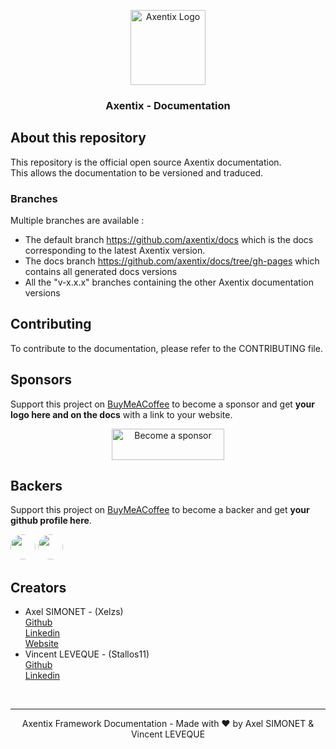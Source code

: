 <p align="center">
  <a href="https://useaxentix.com/">
    <img src="https://useaxentix.com/img/axentix.svg?" alt="Axentix Logo" width="120" height="120">
  </a>
</p>

<h3 align="center">Axentix - Documentation</h3>

## About this repository

This repository is the official open source Axentix documentation.  
This allows the documentation to be versioned and traduced.

### Branches

Multiple branches are available :
 - The default branch <https://github.com/axentix/docs> which is the docs corresponding to the latest Axentix version.
 - The docs branch <https://github.com/axentix/docs/tree/gh-pages> which contains all generated docs versions
 - All the "v-x.x.x" branches containing the other Axentix documentation versions

## Contributing

To contribute to the documentation, please refer to the CONTRIBUTING file.

## Sponsors

Support this project on [BuyMeACoffee](https://www.buymeacoffee.com/axentix) to become a sponsor and get **your logo here and on the docs** with a link to your website.

<div align="center">
  <a href="https://www.buymeacoffee.com/axentix" target="_blank"><img src="https://cdn.buymeacoffee.com/buttons/v2/default-yellow.png" alt="Become a sponsor" height="50" width="180"></a>
</div>

## Backers

Support this project on [BuyMeACoffee](https://www.buymeacoffee.com/axentix) to become a backer and get **your github profile here**.

[<img src="https://avatars.githubusercontent.com/u/32241342?v=4" width="40" style="border-radius:50%"/>](https://github.com/Xelzs)
[<img src="https://avatars.githubusercontent.com/u/49057921?v=4" width="40" style="border-radius:50%"/>](https://github.com/Stallos11)

## Creators

- Axel SIMONET - (Xelzs)  
  [Github](https://github.com/Xelzs)  
  [Linkedin](https://www.linkedin.com/in/axel-simonet/)  
  [Website](https://axelsimonet.fr/)
- Vincent LEVEQUE - (Stallos11)  
  [Github](https://github.com/Stallos11)  
  [Linkedin](https://www.linkedin.com/in/leveque-vincent/)

<br>

___

<p align="center">
Axentix Framework Documentation - Made with ❤️ by Axel SIMONET & Vincent LEVEQUE
</p>
